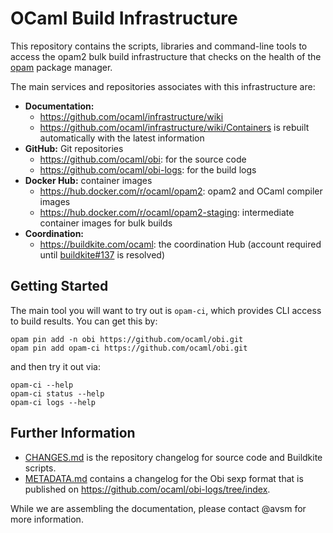 # OCaml Build Infrastructure

This repository contains the scripts, libraries and command-line tools to
access the opam2 bulk build infrastructure that checks on the health of the
[opam](https://opam.ocaml.org) package manager.

The main services and repositories associates with this infrastructure are:

- **Documentation:**
  - <https://github.com/ocaml/infrastructure/wiki>
  - <https://github.com/ocaml/infrastructure/wiki/Containers> is rebuilt automatically with the latest information
- **GitHub:** Git repositories
  - <https://github.com/ocaml/obi>: for the source code
  - <https://github.com/ocaml/obi-logs>: for the build logs
- **Docker Hub:** container images
  - <https://hub.docker.com/r/ocaml/opam2>: opam2 and OCaml compiler images
  - <https://hub.docker.com/r/ocaml/opam2-staging>: intermediate container images for bulk builds
- **Coordination:**
  - <https://buildkite.com/ocaml>: the coordination Hub (account required until [buildkite#137](https://github.com/buildkite/feedback/issues/137) is resolved)

## Getting Started

The main tool you will want to try out is `opam-ci`, which provides
CLI access to build results. You can get this by:

```
opam pin add -n obi https://github.com/ocaml/obi.git
opam pin add opam-ci https://github.com/ocaml/obi.git
```

and then try it out via:

```
opam-ci --help
opam-ci status --help
opam-ci logs --help
```

## Further Information

- [CHANGES.md](CHANGES.md) is the repository changelog for source code and
  Buildkite scripts.
- [METADATA.md](METADATA.md) contains a changelog for the Obi sexp format
  that is published on <https://github.com/ocaml/obi-logs/tree/index>.

While we are assembling the documentation, please contact @avsm for more information.
